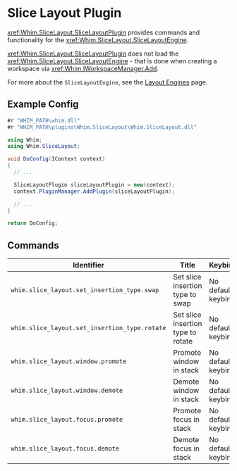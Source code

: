 # Slice Layout Plugin

<xref:Whim.SliceLayout.SliceLayoutPlugin> provides commands and functionality for the <xref:Whim.SliceLayout.SliceLayoutEngine>.

<xref:Whim.SliceLayout.SliceLayoutPlugin> does not load the <xref:Whim.SliceLayout.SliceLayoutEngine> - that is done when creating a workspace via <xref:Whim.IWorkspaceManager.Add>.

For more about the `SliceLayoutEngine`, see the [Layout Engines](../layout-engines.md#xrefwhimslicelayoutslicelayoutengine) page.

## Example Config

```csharp
#r "WHIM_PATH\whim.dll"
#r "WHIM_PATH\plugins\Whim.SliceLayout\Whim.SliceLayout.dll"

using Whim;
using Whim.SliceLayout;

void DoConfig(IContext context)
{
  // ...

  SliceLayoutPlugin sliceLayoutPlugin = new(context);
  context.PluginManager.AddPlugin(sliceLayoutPlugin);

  // ...
}

return DoConfig;
```

## Commands

| Identifier                                    | Title                              | Keybind            |
| --------------------------------------------- | ---------------------------------- | ------------------ |
| `whim.slice_layout.set_insertion_type.swap`   | Set slice insertion type to swap   | No default keybind |
| `whim.slice_layout.set_insertion_type.rotate` | Set slice insertion type to rotate | No default keybind |
| `whim.slice_layout.window.promote`            | Promote window in stack            | No default keybind |
| `whim.slice_layout.window.demote`             | Demote window in stack             | No default keybind |
| `whim.slice_layout.focus.promote`             | Promote focus in stack             | No default keybind |
| `whim.slice_layout.focus.demote`              | Demote focus in stack              | No default keybind |
